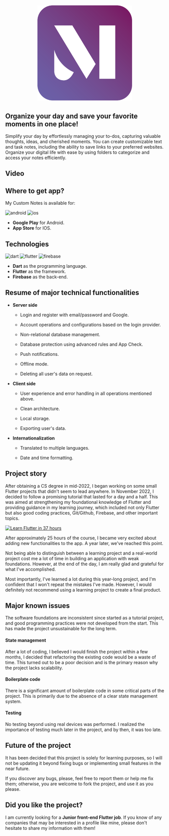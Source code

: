 <a href="https://mycustomnotes.nicolasferrada.com/">
  <h1 align="center">
    <picture>
      <img width="300" alt="My Custom Notes" src="assets/logo.png">
    </picture>
  </h1>
</a>

## Organize your day and save your favorite moments in one place!

Simplify your day by effortlessly managing your to-dos, capturing valuable thoughts, ideas, and cherished moments. You can create customizable text and task notes, including the ability to save links to your preferred websites. Organize your digital life with ease by using folders to categorize and access your notes efficiently.

## Video

## Where to get app?
My Custom Notes is available for:

![android](https://img.shields.io/badge/Android-3DDC84?style=for-the-badge&logo=android&logoColor=3DDC84&labelColor=101010)
![ios](https://img.shields.io/badge/iOS-lightgrey?style=for-the-badge&logo=ios&logoColor=lightgrey&labelColor=101010)

- **Google Play** for Android.
- **App Store** for IOS.

## Technologies
![dart](https://img.shields.io/badge/Dart-02569B?style=for-the-badge&logo=dart&logoColor=0175C2&labelColor=101010) 
![flutter](https://img.shields.io/badge/Flutter-0175C2?style=for-the-badge&logo=flutter&logoColor=0175C2&labelColor=101010) 
![firebase](https://img.shields.io/badge/Firebase-FFCA28?style=for-the-badge&logo=firebase&logoColor=yellow&labelColor=101010)
- **Dart** as the programming language.
- **Flutter** as the framework.
- **Firebase** as the back-end.

## Resume of major technical functionalities

- **Server side**

    - Login and register with email/password and Google.

    - Account operations and configurations based on the login provider.

    - Non-relational database management.

    - Database protection using advanced rules and App Check.

    - Push notifications.
        
    - Offline mode.

    - Deleting all user's data on request.
        
- **Client side**

    - User experience and error handling in all operations mentioned above.

    - Clean architecture.

    - Local storage.

    - Exporting user's data.

- **Internationalization**

    - Translated to multiple languages.

    - Date and time formatting.

## Project story
After obtaining a CS degree in mid-2022, I began working on some small Flutter projects that didn't seem to lead anywhere. In November 2022, I decided to follow a promising tutorial that lasted for a day and a half. This was aimed at strengthening my foundational knowledge of Flutter and providing guidance in my learning journey, which included not only Flutter but also good coding practices, Git/Github, Firebase, and other important topics.

[![Learn Flutter in 37 hours](https://img.youtube.com/vi/VPvVD8t02U8/0.jpg)](https://www.youtube.com/watch?v=VPvVD8t02U8)

After approximately 25 hours of the course, I became very excited about adding new functionalities to the app. A year later, we've reached this point.
 
Not being able to distinguish between a learning project and a real-world project cost me a lot of time in building an application with weak foundations. However, at the end of the day, I am really glad and grateful for what I've accomplished.

Most importantly, I've learned a lot during this year-long project, and I'm confident that I won't repeat the mistakes I've made. However, I would definitely not recommend using a learning project to create a final product.

## Major known issues
The software foundations are inconsistent since started as a tutorial project, and good programming practices were not developed from the start. This has made the project unsustainable for the long term.

#### **State management** 
After a lot of coding, I believed I would finish the project within a few months, I decided that refactoring the existing code would be a waste of time. This turned out to be a poor decision and is the primary reason why the project lacks scalability.

#### **Boilerplate code** 
There is a significant amount of boilerplate code in some critical parts of the project. This is primarily due to the absence of a clear state management system.

#### **Testing** 
No testing beyond using real devices was performed. I realized the importance of testing much later in the project, and by then, it was too late.

## Future of the project
It has been decided that this project is solely for learning purposes, so I will not be updating it beyond fixing bugs or implementing small features in the near future.

If you discover any bugs, please, feel free to report them or help me fix them; otherwise, you are welcome to fork the project, and use it as you please.

## Did you like the project?
I am currently looking for a **Junior front-end Flutter job**. If you know of any companies that may be interested in a profile like mine, please don't hesitate to share my information with them!